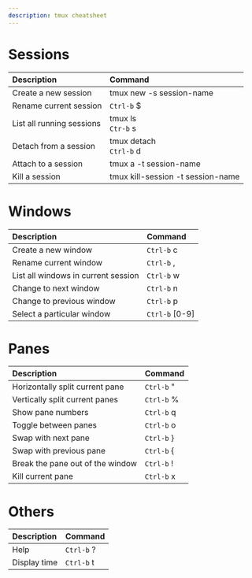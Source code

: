 ```yaml
---
description: tmux cheatsheet
---
```


# Sessions

|Description|Command|
|:--|:--|
|Create a new session | tmux new -s session-name |
|Rename current session | `Ctrl-b` $ |
|List all running sessions | tmux ls <br> `Ctr-b` s |
|Detach from a session | tmux detach <br> `Ctrl-b` d |
|Attach to a session | tmux a -t session-name |
|Kill a session | tmux kill-session -t session-name |

# Windows

|Description|Command|
|:--|:--|
|Create a new window | `Ctrl-b` c|
|Rename current window | `Ctrl-b` ,|
|List all windows in current session | `Ctrl-b` w|
|Change to next window | `Ctrl-b` n|
|Change to previous window | `Ctrl-b` p|
|Select a particular window | `Ctrl-b` [0-9]|

# Panes

|Description|Command|
|:--|:--|
|Horizontally split current pane | `Ctrl-b` "|
|Vertically split current panes | `Ctrl-b` %|
|Show pane numbers | `Ctrl-b` q|
|Toggle between panes | `Ctrl-b` o|
|Swap with next pane | `Ctrl-b` }|
|Swap with previous pane | `Ctrl-b` {|
|Break the pane out of the window | `Ctrl-b` !|
|Kill current pane | `Ctrl-b` x|

# Others

|Description|Command|
|:--|:--|
|Help | `Ctrl-b` ?|
|Display time | `Ctrl-b` t|
